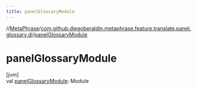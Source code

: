 ```yaml
---
title: panelGlossaryModule
---
```

//[MetaPhrase](../../index.html)/[com.github.diegoberaldin.metaphrase.feature.translate.panel.glossary.di](index.html)/[panelGlossaryModule](panel-glossary-module.html)



# panelGlossaryModule



[jvm]\
val [panelGlossaryModule](panel-glossary-module.html): Module




